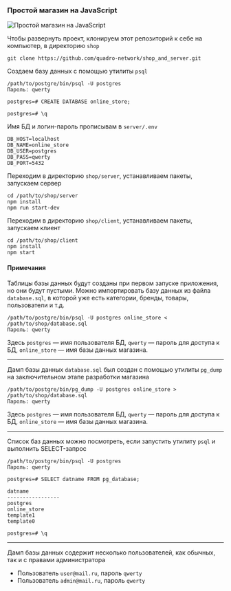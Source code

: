 ### Простой магазин на JavaScript

![Простой магазин на JavaScript](https://tokmakov.msk.ru/files/blog/664/shop.gif)


Чтобы развернуть проект, клонируем этот репозиторий к себе на компьютер, в директорию `shop`

```
git clone https://github.com/quadro-network/shop_and_server.git
```

Создаем базу данных с помощью утилиты `psql`

```
/path/to/postgre/bin/psql -U postgres
Пароль: qwerty

postgres=# CREATE DATABASE online_store;

postgres=# \q
```

Имя БД и логин-пароль прописывам в `server/.env`

```
DB_HOST=localhost
DB_NAME=online_store
DB_USER=postgres
DB_PASS=qwerty
DB_PORT=5432
```

Переходим в директорию `shop/server`, устанавливаем пакеты, запускаем сервер

```
cd /path/to/shop/server
npm install
npm run start-dev
```

Переходим в директорию `shop/client`, устанавливаем пакеты, запускаем клиент

```
cd /path/to/shop/client
npm install
npm start
```

#### Примечания

Таблицы базы данных будут созданы при первом запуске приложения, но они будут пустыми. Можно импортировать базу данных из файла `database.sql`, в которой уже есть категории, бренды, товары, пользователи и т.д.


```
/path/to/postgre/bin/psql -U postgres online_store < /path/to/shop/database.sql
Пароль: qwerty
```

Здесь `postgres` — имя пользователя БД, `qwerty` — пароль для доступа к БД, `online_store` — имя базы данных магазина.

---

Дамп базы данных `database.sql` был создан с помощью утилиты `pg_dump` на заключительном этапе разработки магазина

```
/path/to/postgre/bin/pg_dump -U postgres online_store > /path/to/shop/database.sql
Пароль: qwerty
```

Здесь `postgres` — имя пользователя БД, `qwerty` — пароль для доступа к БД, `online_store` — имя базы данных магазина.

---

Список баз данных можно посмотреть, если запустить утилиту `psql` и выполнить SELECT-запрос

```
/path/to/postgre/bin/psql -U postgres
Пароль: qwerty

postgres=# SELECT datname FROM pg_database;

datname
-----------------
postgres
online_store
template1
template0

postgres=# \q
```

---

Дамп базы данных содержит несколько пользователей, как обычных, так и с правами администратора

* Пользователь `user@mail.ru`, пароль `qwerty`
* Пользователь `admin@mail.ru`, пароль `qwerty`

